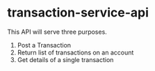 # transaction-service-api
This API will serve three purposes.
1) Post a Transaction
2) Return list of transactions on an account
3) Get details of a single transaction

